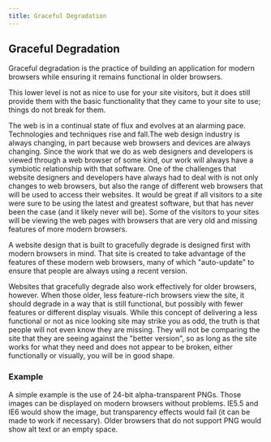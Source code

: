 ```yaml
---
title: Graceful Degradation
---
```

## Graceful Degradation

 Graceful degradation is the practice of building an application for modern browsers while ensuring it remains functional in older browsers.
 
 This lower level is not as nice to use for your site visitors, but it does still provide them with the basic functionality that they came to your site to use; things do not break for them.
 
 The web is in a continual state of flux and evolves at an alarming pace. Technologies and techniques rise and fall.The web design industry is always changing, in part because web browsers and devices are always changing. Since the work that we do as web designers and developers is viewed through a web browser of some kind, our work will always have a symbiotic relationship with that software.
 One of the challenges that website designers and developers have always had to deal with is not only changes to web browsers, but also the range of different web browsers that will be used to access their websites. It would be great if all visitors to a site were sure to be using the latest and greatest software, but that has never been the case (and it likely never will be). Some of the visitors to your sites will be viewing the web pages with browsers that are very old and missing features of more modern browsers.
 
 A website design that is built to gracefully degrade is designed first with modern browsers in mind. That site is created to take advantage of the features of these modern web browsers, many of which "auto-update" to ensure that people are always using a recent version. 
 
 Websites that gracefully degrade also work effectively for older browsers, however. When those older, less feature-rich browsers view the site, it should degrade in a way that is still functional, but possibly with fewer features or different display visuals. While this concept of delivering a less functional or not as nice looking site may strike you as odd, the truth is that people will not even know they are missing. They will not be comparing the site that they are seeing against the "better version", so as long as the site works for what they need and does not appear to be broken, either functionally or visually, you will be in good shape.
 
 ### Example
 
 A simple example is the use of 24-bit alpha-transparent PNGs. Those images can be displayed on modern browsers without problems. IE5.5 and IE6 would show the image, but transparency effects would fail (it can be made to work if necessary). Older browsers that do not support PNG would show alt text or an empty space.
 
